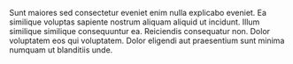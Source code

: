 Sunt maiores sed consectetur eveniet enim nulla explicabo eveniet. Ea similique voluptas sapiente nostrum aliquam aliquid ut incidunt. Illum similique similique consequuntur ea. Reiciendis consequatur non. Dolor voluptatem eos qui voluptatem. Dolor eligendi aut praesentium sunt minima numquam ut blanditiis unde.